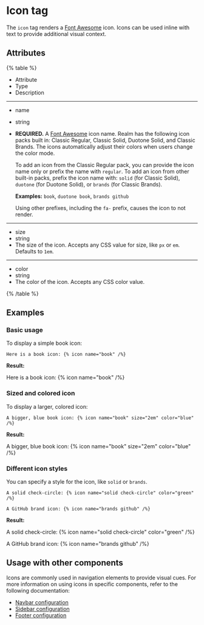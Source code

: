 # Icon tag

The `icon` tag renders a [Font Awesome](https://fontawesome.com/icons) icon.
Icons can be used inline with text to provide additional visual context.

## Attributes

{% table %}

- Attribute
- Type
- Description

---

- name
- string
- **REQUIRED.** A [Font Awesome](https://fontawesome.com/icons) icon name.
    Realm has the following icon packs built in: Classic Regular, Classic Solid, Duotone Solid, and Classic Brands.
    The icons automatically adjust their colors when users change the color mode.

    To add an icon from the Classic Regular pack, you can provide the icon name only or prefix the name with `regular`.
    To add an icon from other built-in packs, prefix the icon name with: `solid` (for Classic Solid), `duotone` (for Duotone Solid), or `brands` (for Classic Brands).

    **Examples:** `book`, `duotone book`, `brands github`

    Using other prefixes, including the `fa-` prefix, causes the icon to not render.

---

- size
- string
- The size of the icon.
  Accepts any CSS value for size, like `px` or `em`.
  Defaults to `1em`.

---

- color
- string
- The color of the icon.
  Accepts any CSS color value.

{% /table %}

## Examples

### Basic usage

To display a simple book icon:

````markdoc {% process=false %}
Here is a book icon: {% icon name="book" /%}
````

**Result:**

Here is a book icon: {% icon name="book" /%}

### Sized and colored icon

To display a larger, colored icon:

````markdoc {% process=false %}
A bigger, blue book icon: {% icon name="book" size="2em" color="blue" /%}
````

**Result:**

A bigger, blue book icon: {% icon name="book" size="2em" color="blue" /%}

### Different icon styles

You can specify a style for the icon, like `solid` or `brands`.

````markdoc {% process=false %}
A solid check-circle: {% icon name="solid check-circle" color="green" /%}

A GitHub brand icon: {% icon name="brands github" /%}
````

**Result:**

A solid check-circle: {% icon name="solid check-circle" color="green" /%}

A GitHub brand icon: {% icon name="brands github" /%}

## Usage with other components

Icons are commonly used in navigation elements to provide visual cues.
For more information on using icons in specific components, refer to the following documentation:

- [Navbar configuration](../../config/navbar.md)
- [Sidebar configuration](../../navigation/sidebars.md)
- [Footer configuration](../../config/footer.md)


